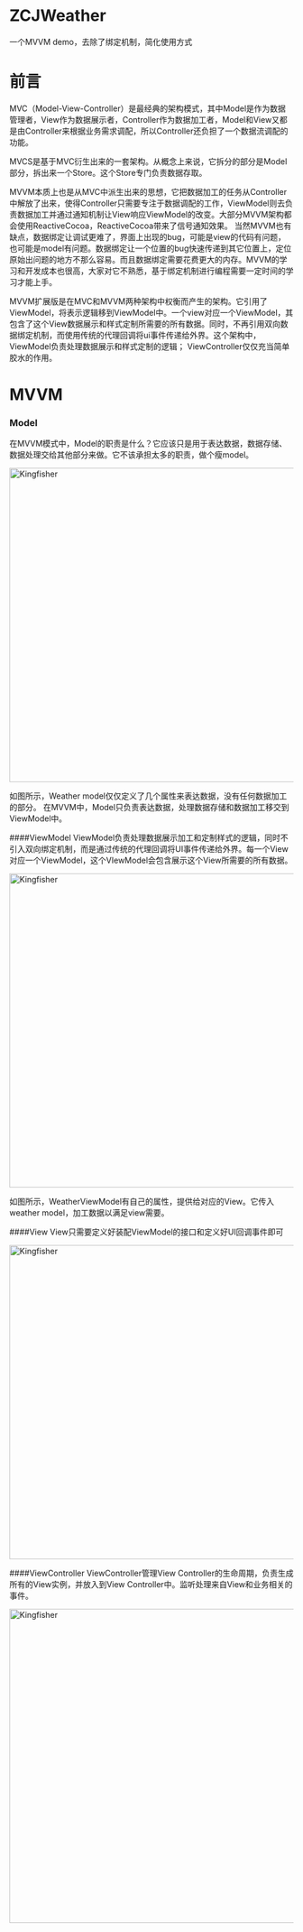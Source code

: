 # ZCJWeather
一个MVVM demo，去除了绑定机制，简化使用方式

# 前言

MVC（Model-View-Controller）是最经典的架构模式，其中Model是作为数据管理者，View作为数据展示者，Controller作为数据加工者，Model和View又都是由Controller来根据业务需求调配，所以Controller还负担了一个数据流调配的功能。

MVCS是基于MVC衍生出来的一套架构。从概念上来说，它拆分的部分是Model部分，拆出来一个Store。这个Store专门负责数据存取。

MVVM本质上也是从MVC中派生出来的思想，它把数据加工的任务从Controller中解放了出来，使得Controller只需要专注于数据调配的工作，ViewModel则去负责数据加工并通过通知机制让View响应ViewModel的改变。大部分MVVM架构都会使用ReactiveCocoa，ReactiveCocoa带来了信号通知效果。
当然MVVM也有缺点，数据绑定让调试更难了，界面上出现的bug，可能是view的代码有问题，也可能是model有问题。数据绑定让一个位置的bug快速传递到其它位置上，定位原始出问题的地方不那么容易。而且数据绑定需要花费更大的内存。MVVM的学习和开发成本也很高，大家对它不熟悉，基于绑定机制进行编程需要一定时间的学习才能上手。

MVVM扩展版是在MVC和MVVM两种架构中权衡而产生的架构。它引用了ViewModel，将表示逻辑移到ViewModel中。一个view对应一个ViewModel，其包含了这个View数据展示和样式定制所需要的所有数据。同时，不再引用双向数据绑定机制，而使用传统的代理回调将ui事件传递给外界。这个架构中，
ViewModel负责处理数据展示和样式定制的逻辑； ViewController仅仅充当简单胶水的作用。

# MVVM

### Model
在MVVM模式中，Model的职责是什么？它应该只是用于表达数据，数据存储、数据处理交给其他部分来做。它不该承担太多的职责，做个瘦model。
  
<img src="https://github.com/superzcj/ZCJWeather/blob/master/%E5%9B%BE%E7%89%87%202.png" alt="Kingfisher" title="Kingfisher" width="557"/>

如图所示，Weather model仅仅定义了几个属性来表达数据，没有任何数据加工的部分。
在MVVM中，Model只负责表达数据，处理数据存储和数据加工移交到ViewModel中。


####ViewModel
ViewModel负责处理数据展示加工和定制样式的逻辑，同时不引入双向绑定机制，而是通过传统的代理回调将UI事件传递给外界。每一个View对应一个ViewModel，这个VIewModel会包含展示这个View所需要的所有数据。

<img src="https://github.com/superzcj/ZCJWeather/blob/master/%E5%9B%BE%E7%89%87%203.png" alt="Kingfisher" title="Kingfisher" width="557"/>

如图所示，WeatherViewModel有自己的属性，提供给对应的View。它传入weather model，加工数据以满足view需要。

####View
View只需要定义好装配ViewModel的接口和定义好UI回调事件即可

<img src="https://github.com/superzcj/ZCJWeather/blob/master/%E5%9B%BE%E7%89%87%204.png" alt="Kingfisher" title="Kingfisher" width="557"/>

####ViewController
ViewController管理View Controller的生命周期，负责生成所有的View实例，并放入到View Controller中。监听处理来自View和业务相关的事件。

<img src="https://github.com/superzcj/ZCJWeather/blob/master/%E5%9B%BE%E7%89%87%205.png" alt="Kingfisher" title="Kingfisher" width="557"/>

